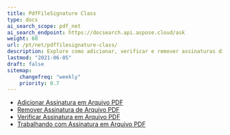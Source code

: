 ```yaml
---
title: PdfFileSignature Class
type: docs
ai_search_scope: pdf_net
ai_search_endpoint: https://docsearch.api.aspose.cloud/ask
weight: 60
url: /pt/net/pdffilesignature-class/
description: Explore como adicionar, verificar e remover assinaturas digitais de documentos PDF em .NET usando a classe PDFFileSignature com Aspose.PDF.
lastmod: "2021-06-05"
draft: false
sitemap:
    changefreq: "weekly"
    priority: 0.7
---
```

- [Adicionar Assinatura em Arquivo PDF](/pdf/pt/net/add-signature-in-pdf/)
- [Remover Assinatura de Arquivo PDF](/pdf/pt/net/remove-signature-from-pdf/)
- [Verificar Assinatura em Arquivo PDF](/pdf/pt/net/verify-signature-in-pdf/)
- [Trabalhando com Assinatura em Arquivo PDF](/pdf/pt/net/add-signature-in-pdf/)